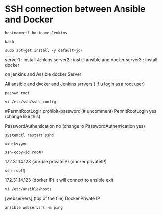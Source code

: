 # SSH connection between Ansible and Docker
````
hostnamectl hostname Jenkins
````
````
bash
````
````
sudo apt-get install -y default-jdk
````
server1 : install Jenkins
server2 : install ansible and docker
server3 : install docker

on jenkins and Ansible docker Server


All ansible and docker and Jenkins servers  ( if u login as a root user)
````
passwd root 
````
````
vi /etc/ssh/sshd_config
````
#PermitRootLogin prohibit-password (# uncomment) PermitRootLogin yes (change like this)

PasswordAuthentication no (change to PasswordAuthentication yes)
````
systemctl restart sshd
````
````
ssh-keygen
````
````
ssh-copy-id root@
````
172.31.14.123 (ansible privateIP) (docker privateIP)
````
ssh root@
````
172.31.14.123 (docker IP)
it will connect to ansible
exit
````
vi /etc/ansible/hosts
````
[webservers]    (top of the file)
Docker Private IP
````
ansible webservers -m ping
````

